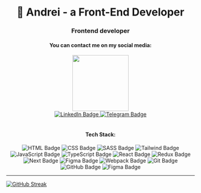 <h1 align="center">👋 Andrei - a Front-End Developer</h1>


<h3 align="center">Frontend developer</h3>

<h4 align="center">You can contact me on my social media:</h4>

<div id="header" align="center">
  <img src="https://media.giphy.com/media/xT1Ra12a03lcpJf5C0/giphy.gif" width="150"/>
</div>

<div id="badges"  align="center">
  <a href="https://www.linkedin.com/in/iandyone/">
    <img src="https://img.shields.io/badge/LinkedIn-blue?style=for-the-badge&logo=linkedin&logoColor=white" alt="LinkedIn Badge"/>
  </a>
  <a href="https://www.t.me/iandyone">
    <img src="https://img.shields.io/badge/Telegram-blue?style=for-the-badge&logo=telegram&logoColor=white" alt="Telegram Badge"/>
  </a>
</div>

</br>
<h4 align="center">Tech Stack:</h4>

<div align="center">
  <img src="https://img.shields.io/badge/HTML-333?style=for-the-badge&logo=HTML5" alt="HTML Badge"/>
  <img src="https://img.shields.io/badge/CSS-333?style=for-the-badge&logo=CSS3" alt="CSS Badge"/>
  <img src="https://img.shields.io/badge/SASS-333?style=for-the-badge&logo=SASS" alt="SASS Badge"/>
  <img src="https://img.shields.io/badge/tailwindcss-333?style=for-the-badge&logo=tailwind-css" alt="Tailwind Badge"/>
  <img src="https://img.shields.io/badge/JavaScript-333?style=for-the-badge&logo=JavaScript" alt="JavaScript Badge"/>
  <img src="https://img.shields.io/badge/TypeScript-333?style=for-the-badge&logo=TypeScript" alt="TypeScript Badge"/>
  <img src="https://img.shields.io/badge/React-333?style=for-the-badge&logo=React" alt="React Badge"/>
  <img src="https://img.shields.io/badge/Redux-333?style=for-the-badge&logo=Redux&logoColor=white" alt="Redux Badge"/>
  <img src="https://img.shields.io/badge/-RTK%20Query-333?style=for-the-badge&logo=react%20query&logoColor=white" alt="Next Badge"/>
  <img src="https://img.shields.io/badge/Next-333?style=for-the-badge&logo=next.js" alt="Figma Badge"/>
  <img src="https://img.shields.io/badge/Webpack-333?style=for-the-badge&logo=Webpack" alt="Webpack Badge"/>
  <img src="https://img.shields.io/badge/Git-333?style=for-the-badge&logo=Git" alt="Git Badge"/>
  <img src="https://img.shields.io/badge/GitHub-333?style=for-the-badge&logo=GitHub" alt="GitHub Badge"/>
  <img src="https://img.shields.io/badge/Figma-333?style=for-the-badge&logo=Figma" alt="Figma Badge"/>
 </div> 

<hr>


[![GitHub Streak](http://github-readme-streak-stats.herokuapp.com?user=your-github-username&theme=dark&background=000000)](https://git.io/streak-stats)


<!--
<img src="https://komarev.com/ghpvc/?username=iandyone&style=flat-square&color=blue" alt=""/>


<div align="center">
  <img src="https://media.giphy.com/media/v1.Y2lkPTc5MGI3NjExNDA3YmU2Y2MyYmVmZDJiY2VhZDgwYzcxZWE3Y2U4NjJlNWI5ZjEyZSZlcD12MV9pbnRlcm5hbF9naWZzX2dpZklkJmN0PWc/l3V0DKL9Jhyz8nKog/giphy.gif" width="400" height="250"/>
</div>
-->
